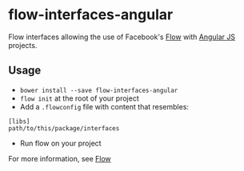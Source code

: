 # flow-interfaces-angular

Flow interfaces allowing the use of Facebook's [Flow][flow] with [Angular JS][angularjs] projects.

## Usage

 - `bower install --save flow-interfaces-angular`
 - `flow init` at the root of your project
 - Add a `.flowconfig` file with content that resembles:

 ```
 [libs]
 path/to/this/package/interfaces
 ```
 - Run flow on your project

For more information, see [Flow][flow]

[flow]: http://flowtype.org/
[angularjs]: https://angularjs.org/
